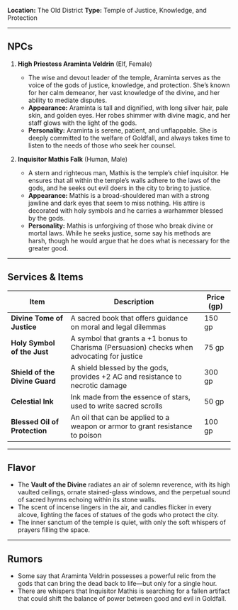 **Location:** The Old District 
**Type:** Temple of Justice, Knowledge, and Protection

---

## NPCs

1. **High Priestess Araminta Veldrin** (Elf, Female)
    
    - The wise and devout leader of the temple, Araminta serves as the voice of the gods of justice, knowledge, and protection. She’s known for her calm demeanor, her vast knowledge of the divine, and her ability to mediate disputes.
    - **Appearance:** Araminta is tall and dignified, with long silver hair, pale skin, and golden eyes. Her robes shimmer with divine magic, and her staff glows with the light of the gods.
    - **Personality:** Araminta is serene, patient, and unflappable. She is deeply committed to the welfare of Goldfall, and always takes time to listen to the needs of those who seek her counsel.
2. **Inquisitor Mathis Falk** (Human, Male)
    
    - A stern and righteous man, Mathis is the temple’s chief inquisitor. He ensures that all within the temple’s walls adhere to the laws of the gods, and he seeks out evil doers in the city to bring to justice.
    - **Appearance:** Mathis is a broad-shouldered man with a strong jawline and dark eyes that seem to miss nothing. His attire is decorated with holy symbols and he carries a warhammer blessed by the gods.
    - **Personality:** Mathis is unforgiving of those who break divine or mortal laws. While he seeks justice, some say his methods are harsh, though he would argue that he does what is necessary for the greater good.

---

## Services & Items

|Item|Description|Price (gp)|
|---|---|---|
|**Divine Tome of Justice**|A sacred book that offers guidance on moral and legal dilemmas|150 gp|
|**Holy Symbol of the Just**|A symbol that grants a +1 bonus to Charisma (Persuasion) checks when advocating for justice|75 gp|
|**Shield of the Divine Guard**|A shield blessed by the gods, provides +2 AC and resistance to necrotic damage|300 gp|
|**Celestial Ink**|Ink made from the essence of stars, used to write sacred scrolls|50 gp|
|**Blessed Oil of Protection**|An oil that can be applied to a weapon or armor to grant resistance to poison|100 gp|

---

## Flavor

- The **Vault of the Divine** radiates an air of solemn reverence, with its high vaulted ceilings, ornate stained-glass windows, and the perpetual sound of sacred hymns echoing within its stone walls.
- The scent of incense lingers in the air, and candles flicker in every alcove, lighting the faces of statues of the gods who protect the city.
- The inner sanctum of the temple is quiet, with only the soft whispers of prayers filling the space.

---

## Rumors

- Some say that Araminta Veldrin possesses a powerful relic from the gods that can bring the dead back to life—but only for a single hour.
- There are whispers that Inquisitor Mathis is searching for a fallen artifact that could shift the balance of power between good and evil in Goldfall.